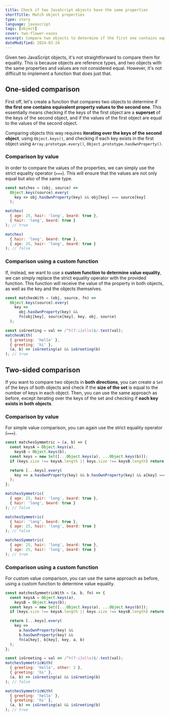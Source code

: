 ```yaml
---
title: Check if two JavaScript objects have the same properties
shortTitle: Match object properties
type: story
language: javascript
tags: [object]
cover: two-flower-vases
excerpt: Compare two objects to determine if the first one contains equivalent property values to the second one.
dateModified: 2024-03-24
---
```


Given two JavaScript objects, it's not straightforward to compare them for equality. This is because objects are reference types, and two objects with the same properties and values are not considered equal. However, it's not difficult to implement a function that does just that.

## One-sided comparison

First off, let's create a function that compares two objects to determine if **the first one contains equivalent property values to the second one**. This essentially means checking if the keys of the first object are a **superset** of the keys of the second object, and if the values of the first object are equal to the values of the second object.

Comparing objects this way requires **iterating over the keys of the second object**, using `Object.keys()`, and checking if each key exists in the first object using `Array.prototype.every()`, `Object.prototype.hasOwnProperty()`.

### Comparison by value

In order to compare the values of the properties, we can simply use the strict equality operator (`===`). This will ensure that the values are not only equal but also of the same type.

```js
const matches = (obj, source) =>
  Object.keys(source).every(
    key => obj.hasOwnProperty(key) && obj[key] === source[key]
  );

matches(
  { age: 25, hair: 'long', beard: true },
  { hair: 'long', beard: true }
); // true

matches(
  { hair: 'long', beard: true },
  { age: 25, hair: 'long', beard: true }
); // false
```

### Comparison using a custom function

If, instead, we want to use a **custom function to determine value equality**, we can simply replace the strict equality operator with the provided function. This function will receive the value of the property in both objects, as well as the key and the objects themselves.

```js
const matchesWith = (obj, source, fn) =>
  Object.keys(source).every(
    key =>
      obj.hasOwnProperty(key) &&
      fn(obj[key], source[key], key, obj, source)
  );

const isGreeting = val => /^h(?:i|ello)$/.test(val);
matchesWith(
  { greeting: 'hello' },
  { greeting: 'hi' },
  (a, b) => isGreeting(a) && isGreeting(b)
); // true
```

## Two-sided comparison

If you want to compare two objects in **both directions**, you can create a `Set` of the keys of both objects and check if the **size of the set** is equal to the number of keys in each object. Then, you can use the same approach as before, except iterating over the keys of the set and checking if **each key exists in both objects**.

### Comparison by value

For simple value comparison, you can again use the strict equality operator (`===`).

```js
const matchesSymmetric = (a, b) => {
  const keysA = Object.keys(a),
    keysB = Object.keys(b);
  const keys = new Set([...Object.keys(a), ...Object.keys(b)]);
  if (keys.size !== keysA.length || keys.size !== keysB.length) return false;

  return [...keys].every(
    key => a.hasOwnProperty(key) && b.hasOwnProperty(key) && a[key] === b[key]
  );
};

matchesSymmetric(
  { age: 25, hair: 'long', beard: true },
  { hair: 'long', beard: true }
); // false

matchesSymmetric(
  { hair: 'long', beard: true },
  { age: 25, hair: 'long', beard: true }
); // false

matchesSymmetric(
  { age: 25, hair: 'long', beard: true },
  { age: 25, hair: 'long', beard: true }
); // true

```

### Comparison using a custom function

For custom value comparison, you can use the same approach as before, using a custom function to determine value equality.

```js
const matchesSymmetricWith = (a, b, fn) => {
  const keysA = Object.keys(a),
    keysB = Object.keys(b);
  const keys = new Set([...Object.keys(a), ...Object.keys(b)]);
  if (keys.size !== keysA.length || keys.size !== keysB.length) return false;

  return [...keys].every(
    key =>
      a.hasOwnProperty(key) &&
      b.hasOwnProperty(key) &&
      fn(a[key], b[key], key, a, b)
  );
};

const isGreeting = val => /^h(?:i|ello)$/.test(val);
matchesSymmetricWith(
  { greeting: 'hello', other: 2 },
  { greeting: 'hi' },
  (a, b) => isGreeting(a) && isGreeting(b)
); // false

matchesSymmetricWith(
  { greeting: 'hello' },
  { greeting: 'hi' },
  (a, b) => isGreeting(a) && isGreeting(b)
); // true
```
